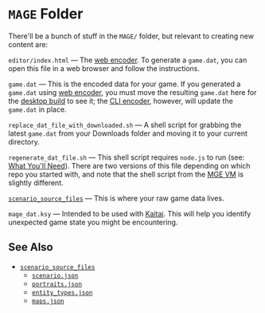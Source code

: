 # `MAGE` Folder

There'll be a bunch of stuff in the `MAGE/` folder, but relevant to creating new content are:

`editor/index.html` — The [web encoder](../encoder/web_encoder). To generate a `game.dat`, you can open this file in a web browser and follow the instructions.

`game.dat` — This is the encoded data for your game. If you generated a `game.dat` using [web encoder](../encoder/web_encoder), you must move the resulting `game.dat` here for the [desktop build](../hardware/desktop_build) to see it; the [CLI encoder](../encoder/cli_encoder), however, will update the `game.dat` in place.

`replace_dat_file_with_downloaded.sh` — A shell script for grabbing the latest `game.dat` from your Downloads folder and moving it to your current directory.

`regenerate_dat_file.sh` — This shell script requires `node.js` to run (see: [What You'll Need](../getting_started/what_youll_need)). There are two versions of this file depending on which repo you started with, and note that the shell script from the [MGE VM](../getting_started/mge_vm) is slightly different.

[`scenario_source_files`](../getting_started/scenario_source_files) — This is where your raw game data lives.

`mage_dat.ksy` — Intended to be used with [Kaitai](../Kaitai). This will help you identify unexpected game state you might be encountering.

## See Also

- [`scenario_source_files`](../getting_started/scenario_source_files)
	- [`scenario.json`](../structure/scenario.json)
	- [`portraits.json`](../structure/portraits.json)
	- [`entity_types.json`](../structure/entity_types.json)
	- [`maps.json`](../structure/maps.json)